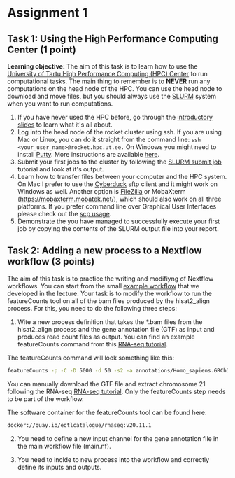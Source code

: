 # Assignment 1

## Task 1: Using the High Performance Computing Center (1 point)
**Learning objective:** The aim of this task is to learn how to use the [University of Tartu High Performance Computing (HPC) Center](https://hpc.ut.ee/en/home/) to run computational tasks. The main thing to remember is to **NEVER** run any computations on the head node of the HPC. You can use the head node to download and move files, but you should always use the [SLURM](https://docs.hpc.ut.ee/cluster/quickstart/) system when you want to run computations.

 1. If you have never used the HPC before, go through the [introductory slides](https://docs.google.com/presentation/d/1XhA4YnnZ-Gzuyo-_PghMcu_X-fXe_EUhiW2bHoABwgI/edit#slide=id.g3308ddf0d8_2_160) to learn what it's all about. 
 2. Log into the head node of the rocket cluster using ssh. If you are using Mac or Linux, you can do it straight from the command line: `ssh <your_user_name>@rocket.hpc.ut.ee.` On Windows you might need to install [Putty](https://www.putty.org/). More instructions are available [here](https://hpc.ut.ee/en/using-ssh/). 
 3. Submit your first jobs to the cluster by following the [SLURM submit job](https://docs.hpc.ut.ee/cluster/monitoring_and_managing_jobs/submit_jobs/) tutorial and look at it's output.
 4. Learn how to transfer files between your computer and the HPC system. On Mac I prefer to use the [Cyberduck](https://cyberduck.io/) sftp client and it might work on Windows as well. Another option is [FileZilla](https://filezilla-project.org/) or MobaXterm (https://mobaxterm.mobatek.net/), which should also work on all three platforms. If you prefer command line over Graphical User Interfaces please check out the [scp usage](https://docs.hpc.ut.ee/cluster/quickstart/#copy-data).
 5. Demonstrate the you have managed to successfully execute your first job by copying the contents of the SLURM output file into your report.

## Task 2: Adding a new process to a Nextflow workflow (3 points)
The aim of this task is to practice the writing and modifiyng of Nextflow workflows. You can start from the small [example workflow](https://github.com/kauralasoo/MTAT.03.239_Bioinformatics/tree/master/Nextflow_example) that we developed in the lecture. Your task is to modify the workflow to run the featureCounts tool on all of the bam files produced by the hisat2_align process. For this, you need to do the following three steps:
1. Wite a new process definition that takes the *.bam files from the hisat2_align process and the gene annotation file (GTF) as input and produces read count files as output. You can find an example featureCounts command from this [RNA-seq tutorial](https://github.com/kauralasoo/MTAT.03.239_Bioinformatics/blob/master/RNA-seq_alignment.md). 

The featureCounts command will look something like this:
```bash
featureCounts -p -C -D 5000 -d 50 -s2 -a annotations/Homo_sapiens.GRCh38.91.chr21.gtf -o results/fikt_A.counts results/fikt_A.sortedByCoords.bam
```
 You can manually download the GTF file and extract chromosome 21 following the RNA-seq [RNA-seq tutorial](https://github.com/kauralasoo/MTAT.03.239_Bioinformatics/blob/master/RNA-seq_alignment.md). Only the featureCounts step needs to be part of the workflow.

The software container for the featureCounts tool can be found here:
```bash
docker://quay.io/eqtlcatalogue/rnaseq:v20.11.1
```

2. You need to define a new input channel for the gene annotation file in the main workflow file (main.nf).

3. You need to inclde to new process into the workflow and correctly define its inputs and outputs.



